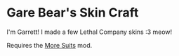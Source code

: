 # Gare Bear's Skin Craft

I'm Garrett! I made a few Lethal Company skins :3 meow!

Requires the [More Suits](https://thunderstore.io/c/lethal-company/p/x753/More_Suits/) mod.
